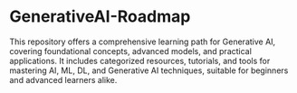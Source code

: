 # GenerativeAI-Roadmap
This repository offers a comprehensive learning path for Generative AI, covering foundational concepts, advanced models, and practical applications. It includes categorized resources, tutorials, and tools for mastering AI, ML, DL, and Generative AI techniques, suitable for beginners and advanced learners alike.
